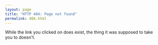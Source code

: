 ```yaml
---
layout: page
title: "HTTP 404: Page not found"
permalink: 404.html
---
```


While the link you clicked on does exist, the
thing it was supposed to take you to doesn't.
